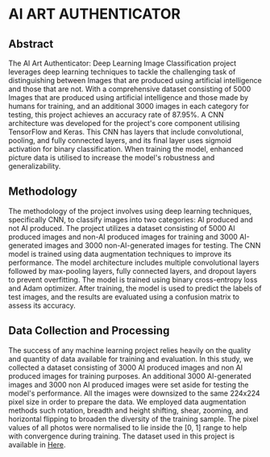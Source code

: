 # AI ART AUTHENTICATOR
## Abstract
The AI Art Authenticator: Deep Learning Image Classification project leverages deep learning techniques to tackle the challenging task of distinguishing between Images that are produced using artificial intelligence and those that are not. With a comprehensive dataset consisting of 5000 Images that are produced using artificial intelligence and those made by humans for training, and an additional 3000 images in each category for testing, this project achieves an accuracy rate of 87.95%. A CNN architecture was developed for the project's core component utilising TensorFlow and Keras. This CNN has layers that include convolutional, pooling, and fully connected layers, and its final layer uses sigmoid activation for binary classification. When training the model, enhanced picture data is utilised to increase the model's robustness and generalizability.
## Methodology
The methodology of the project involves using deep learning techniques, specifically CNN, to classify images into two categories: AI produced and not AI produced. The project utilizes a dataset consisting of 5000 AI produced images and non-AI produced images for training and 3000 AI-generated images and 3000 non-AI-generated images for testing. The CNN model is trained using data augmentation techniques to improve its performance. The model architecture includes multiple convolutional layers followed by max-pooling layers, fully connected layers, and dropout layers to prevent overfitting. The model is trained using binary cross-entropy loss and Adam optimizer. After training, the model is used to predict the labels of test images, and the results are evaluated using a confusion matrix to assess its accuracy.
## Data Collection and Processing
The success of any machine learning project relies heavily on the quality and quantity of data available for training and evaluation. In this study, we collected a dataset consisting of 3000 AI produced images and non AI produced images for training purposes. An additional 3000 AI-generated images and 3000 non AI produced images were set aside for testing the model's performance.
All the images were downsized to the same 224x224 pixel size in order to prepare the data. We employed data augmentation methods such rotation, breadth and height shifting, shear, zooming, and horizontal flipping to broaden the diversity of the training sample. The pixel values of all photos were normalised to lie inside the [0, 1] range to help with convergence during training.
The dataset used in this project is available in [Here](https://www.kaggle.com/datasets/kausthubkannan/ai-and-human-art-classification).
